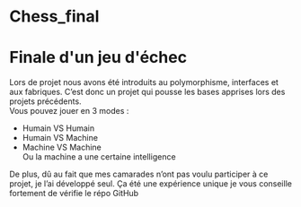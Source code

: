 # Chess_final
# Finale d'un jeu d'échec
Lors de projet nous avons été introduits au polymorphisme, interfaces et aux fabriques. C’est donc un projet qui pousse les bases apprises lors des projets précédents.  
Vous pouvez jouer en 3 modes : 
 * Humain VS Humain
 * Humain VS Machine
 * Machine VS Machine  
Ou la machine a une certaine intelligence  

De plus, dû au fait que mes camarades n’ont pas voulu participer à ce projet, je l’ai développé seul.
Ça été une expérience unique je vous conseille fortement de vérifie le répo GitHub
